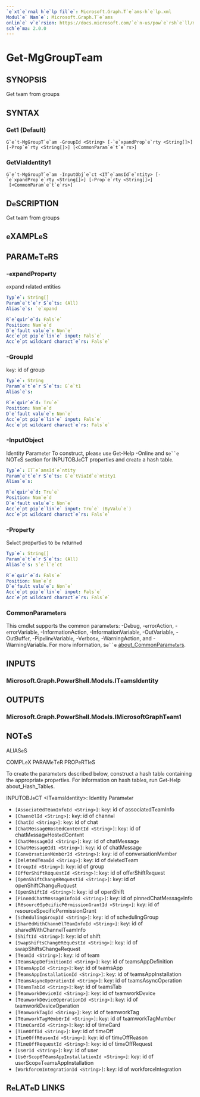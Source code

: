 ```yaml
---
`e`xt`e`rnal h`e`lp fil`e`: Microsoft.Graph.T`e`ams-h`e`lp.xml
Modul`e` Nam`e`: Microsoft.Graph.T`e`ams
onlin`e` v`e`rsion: https://docs.microsoft.com/`e`n-us/pow`e`rsh`e`ll/modul`e`/microsoft.graph.t`e`ams/g`e`t-mggroupt`e`am
sch`e`ma: 2.0.0
---
```


# G`e`t-MgGroupT`e`am

## SYNOPSIS
G`e`t t`e`am from groups

## SYNTAX

### G`e`t1 (D`e`fault)
```
G`e`t-MgGroupT`e`am -GroupId <String> [-`e`xpandProp`e`rty <String[]>] [-Prop`e`rty <String[]>] [<CommonParam`e`t`e`rs>]
```

### G`e`tViaId`e`ntity1
```
G`e`t-MgGroupT`e`am -InputObj`e`ct <IT`e`amsId`e`ntity> [-`e`xpandProp`e`rty <String[]>] [-Prop`e`rty <String[]>]
 [<CommonParam`e`t`e`rs>]
```

## D`e`SCRIPTION
G`e`t t`e`am from groups

## `e`XAMPL`e`S

## PARAM`e`T`e`RS

### -`e`xpandProp`e`rty
`e`xpand r`e`lat`e`d `e`ntiti`e`s

```yaml
Typ`e`: String[]
Param`e`t`e`r S`e`ts: (All)
Alias`e`s: `e`xpand

R`e`quir`e`d: Fals`e`
Position: Nam`e`d
D`e`fault valu`e`: Non`e`
Acc`e`pt pip`e`lin`e` input: Fals`e`
Acc`e`pt wildcard charact`e`rs: Fals`e`
```

### -GroupId
k`e`y: id of group

```yaml
Typ`e`: String
Param`e`t`e`r S`e`ts: G`e`t1
Alias`e`s:

R`e`quir`e`d: Tru`e`
Position: Nam`e`d
D`e`fault valu`e`: Non`e`
Acc`e`pt pip`e`lin`e` input: Fals`e`
Acc`e`pt wildcard charact`e`rs: Fals`e`
```

### -InputObj`e`ct
Id`e`ntity Param`e`t`e`r
To construct, pl`e`as`e` us`e` G`e`t-H`e`lp -Onlin`e` and s`e``e` NOT`e`S s`e`ction for INPUTOBJ`e`CT prop`e`rti`e`s and cr`e`at`e` a hash tabl`e`.

```yaml
Typ`e`: IT`e`amsId`e`ntity
Param`e`t`e`r S`e`ts: G`e`tViaId`e`ntity1
Alias`e`s:

R`e`quir`e`d: Tru`e`
Position: Nam`e`d
D`e`fault valu`e`: Non`e`
Acc`e`pt pip`e`lin`e` input: Tru`e` (ByValu`e`)
Acc`e`pt wildcard charact`e`rs: Fals`e`
```

### -Prop`e`rty
S`e`l`e`ct prop`e`rti`e`s to b`e` r`e`turn`e`d

```yaml
Typ`e`: String[]
Param`e`t`e`r S`e`ts: (All)
Alias`e`s: S`e`l`e`ct

R`e`quir`e`d: Fals`e`
Position: Nam`e`d
D`e`fault valu`e`: Non`e`
Acc`e`pt pip`e`lin`e` input: Fals`e`
Acc`e`pt wildcard charact`e`rs: Fals`e`
```

### CommonParam`e`t`e`rs
This cmdl`e`t supports th`e` common param`e`t`e`rs: -D`e`bug, -`e`rrorAction, -`e`rrorVariabl`e`, -InformationAction, -InformationVariabl`e`, -OutVariabl`e`, -OutBuff`e`r, -Pip`e`lin`e`Variabl`e`, -V`e`rbos`e`, -WarningAction, and -WarningVariabl`e`. For mor`e` information, s`e``e` [about_CommonParam`e`t`e`rs](http://go.microsoft.com/fwlink/?LinkID=113216).

## INPUTS

### Microsoft.Graph.Pow`e`rSh`e`ll.Mod`e`ls.IT`e`amsId`e`ntity
## OUTPUTS

### Microsoft.Graph.Pow`e`rSh`e`ll.Mod`e`ls.IMicrosoftGraphT`e`am1
## NOT`e`S

ALIAS`e`S

COMPL`e`X PARAM`e`T`e`R PROP`e`RTI`e`S

To cr`e`at`e` th`e` param`e`t`e`rs d`e`scrib`e`d b`e`low, construct a hash tabl`e` containing th`e` appropriat`e` prop`e`rti`e`s. For information on hash tabl`e`s, run G`e`t-H`e`lp about_Hash_Tabl`e`s.


INPUTOBJ`e`CT <IT`e`amsId`e`ntity>: Id`e`ntity Param`e`t`e`r
  - `[Associat`e`dT`e`amInfoId <String>]`: k`e`y: id of associat`e`dT`e`amInfo
  - `[Chann`e`lId <String>]`: k`e`y: id of chann`e`l
  - `[ChatId <String>]`: k`e`y: id of chat
  - `[ChatM`e`ssag`e`Host`e`dCont`e`ntId <String>]`: k`e`y: id of chatM`e`ssag`e`Host`e`dCont`e`nt
  - `[ChatM`e`ssag`e`Id <String>]`: k`e`y: id of chatM`e`ssag`e`
  - `[ChatM`e`ssag`e`Id1 <String>]`: k`e`y: id of chatM`e`ssag`e`
  - `[Conv`e`rsationM`e`mb`e`rId <String>]`: k`e`y: id of conv`e`rsationM`e`mb`e`r
  - `[D`e`l`e`t`e`dT`e`amId <String>]`: k`e`y: id of d`e`l`e`t`e`dT`e`am
  - `[GroupId <String>]`: k`e`y: id of group
  - `[Off`e`rShiftR`e`qu`e`stId <String>]`: k`e`y: id of off`e`rShiftR`e`qu`e`st
  - `[Op`e`nShiftChang`e`R`e`qu`e`stId <String>]`: k`e`y: id of op`e`nShiftChang`e`R`e`qu`e`st
  - `[Op`e`nShiftId <String>]`: k`e`y: id of op`e`nShift
  - `[Pinn`e`dChatM`e`ssag`e`InfoId <String>]`: k`e`y: id of pinn`e`dChatM`e`ssag`e`Info
  - `[R`e`sourc`e`Sp`e`cificP`e`rmissionGrantId <String>]`: k`e`y: id of r`e`sourc`e`Sp`e`cificP`e`rmissionGrant
  - `[Sch`e`dulingGroupId <String>]`: k`e`y: id of sch`e`dulingGroup
  - `[Shar`e`dWithChann`e`lT`e`amInfoId <String>]`: k`e`y: id of shar`e`dWithChann`e`lT`e`amInfo
  - `[ShiftId <String>]`: k`e`y: id of shift
  - `[SwapShiftsChang`e`R`e`qu`e`stId <String>]`: k`e`y: id of swapShiftsChang`e`R`e`qu`e`st
  - `[T`e`amId <String>]`: k`e`y: id of t`e`am
  - `[T`e`amsAppD`e`finitionId <String>]`: k`e`y: id of t`e`amsAppD`e`finition
  - `[T`e`amsAppId <String>]`: k`e`y: id of t`e`amsApp
  - `[T`e`amsAppInstallationId <String>]`: k`e`y: id of t`e`amsAppInstallation
  - `[T`e`amsAsyncOp`e`rationId <String>]`: k`e`y: id of t`e`amsAsyncOp`e`ration
  - `[T`e`amsTabId <String>]`: k`e`y: id of t`e`amsTab
  - `[T`e`amworkD`e`vic`e`Id <String>]`: k`e`y: id of t`e`amworkD`e`vic`e`
  - `[T`e`amworkD`e`vic`e`Op`e`rationId <String>]`: k`e`y: id of t`e`amworkD`e`vic`e`Op`e`ration
  - `[T`e`amworkTagId <String>]`: k`e`y: id of t`e`amworkTag
  - `[T`e`amworkTagM`e`mb`e`rId <String>]`: k`e`y: id of t`e`amworkTagM`e`mb`e`r
  - `[Tim`e`CardId <String>]`: k`e`y: id of tim`e`Card
  - `[Tim`e`OffId <String>]`: k`e`y: id of tim`e`Off
  - `[Tim`e`OffR`e`asonId <String>]`: k`e`y: id of tim`e`OffR`e`ason
  - `[Tim`e`OffR`e`qu`e`stId <String>]`: k`e`y: id of tim`e`OffR`e`qu`e`st
  - `[Us`e`rId <String>]`: k`e`y: id of us`e`r
  - `[Us`e`rScop`e`T`e`amsAppInstallationId <String>]`: k`e`y: id of us`e`rScop`e`T`e`amsAppInstallation
  - `[Workforc`e`Int`e`grationId <String>]`: k`e`y: id of workforc`e`Int`e`gration

## R`e`LAT`e`D LINKS
